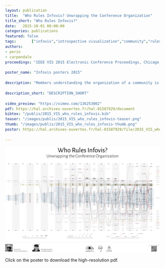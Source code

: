 ```yaml
---
layout: publication
title:  "Who Rules Infovis? Unwrapping the Conference Organization"
title_short: "Who Rules Infovis?"
date:   2015-10-01 00:00:00
categories: publications
featured: false
tags: 		["infovis","introspective visualization","community","rules"]
authors: 
- perin
- carpendale
proceedings: "IEEE VIS 2015 Electronic Conference Proceedings, Chicago, IL, USA. IEEE"

poster_name: "Infovis posters 2015"

description: "Members understanding the organization of a community is useful for any community. Correspondingly this applies to researchers involved in the Infovis community. We present Who Rules Infovis?, a visualization designed to be a static infographic showing the temporal evolution of the internal organization of the Infovis conference track. It shows all persons who have been a chair or in a related committee over the past 20 years and makes it more possible to understand the internal organization of the community."

description_short: "DESCRIPTION_SHORT"

video_preview: "https://vimeo.com/136253002"
pdf: https://hal.archives-ouvertes.fr/hal-01587929/document
bibtex: "/publis/2015_VIS_who_rules_infovis.bib"
teaser: "/images/publis/2015_VIS_who_rules_infovis-teaser.png"
thumb: "/images/publis/2015_VIS_who_rules_infovis-thumb.png"
poster: https://hal.archives-ouvertes.fr/hal-01587929/file/2015_VIS_who_rules_infovis-poster.pdf

---
```



<div class="row">
	<div class="8u">
		<section>
			<a href="/publis/2015_VIS_who_rules_infovis-poster.pdf" class="image"><img src="/images/publis/2015_VIS_who_rules_infovis-posterpng.png"/></a>
		</section>
	</div>
	<div class="4u">
		<section>
			<p>Click on the poster to download the high-resolution pdf.</p>
		</section>
	</div>
</div>